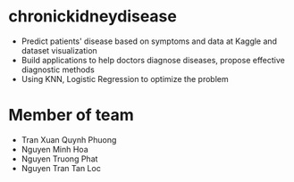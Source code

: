 # chronickidneydisease
- Predict patients' disease based on symptoms and data at Kaggle and dataset visualization  
- Build applications to help doctors diagnose diseases, propose effective diagnostic methods
-  Using KNN, Logistic Regression to optimize the problem
# Member of team
- Tran Xuan Quynh Phuong
- Nguyen Minh Hoa
- Nguyen Truong Phat
- Nguyen Tran Tan Loc
